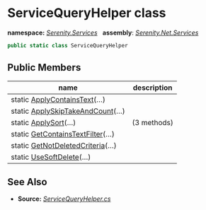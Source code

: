 # ServiceQueryHelper class
**namespace:** *[Serenity.Services](../README.md#serenity.services-namespace)*   **assembly**: *[Serenity.Net.Services](../README.md)*

```csharp
public static class ServiceQueryHelper
```

## Public Members

| name | description |
| --- | --- |
| static [ApplyContainsText](ServiceQueryHelper/ApplyContainsText.md)(…) |  |
| static [ApplySkipTakeAndCount](ServiceQueryHelper/ApplySkipTakeAndCount.md)(…) |  |
| static [ApplySort](ServiceQueryHelper/ApplySort.md)(…) |  (3 methods) |
| static [GetContainsTextFilter](ServiceQueryHelper/GetContainsTextFilter.md)(…) |  |
| static [GetNotDeletedCriteria](ServiceQueryHelper/GetNotDeletedCriteria.md)(…) |  |
| static [UseSoftDelete](ServiceQueryHelper/UseSoftDelete.md)(…) |  |

## See Also

* **Source:** *[ServiceQueryHelper.cs](https://github.com/serenity-is/Serenity/blob/master/src/Serenity.Net.Services/RequestHandlers/Helpers/ServiceQueryHelper.cs)*